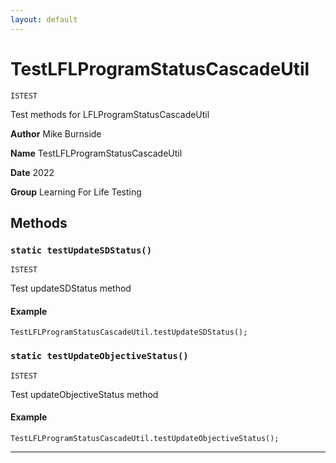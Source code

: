 ```yaml
---
layout: default
---
```


# TestLFLProgramStatusCascadeUtil

`ISTEST`

Test methods for LFLProgramStatusCascadeUtil

**Author** Mike Burnside

**Name** TestLFLProgramStatusCascadeUtil

**Date** 2022

**Group** Learning For Life Testing

## Methods

### `static testUpdateSDStatus()`

`ISTEST`

Test updateSDStatus method

#### Example

```apex
TestLFLProgramStatusCascadeUtil.testUpdateSDStatus();
```

### `static testUpdateObjectiveStatus()`

`ISTEST`

Test updateObjectiveStatus method

#### Example

```apex
TestLFLProgramStatusCascadeUtil.testUpdateObjectiveStatus();
```

---
